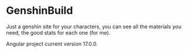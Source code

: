 # GenshinBuild

Just a genshin site for your characters, you can see all the materials you need, the good stats for each one (for me).



Angular project current version 17.0.0.